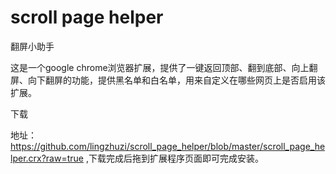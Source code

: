 scroll page helper
==================

翻屏小助手

这是一个google chrome浏览器扩展，提供了一键返回顶部、翻到底部、向上翻屏、向下翻屏的功能，提供黑名单和白名单，用来自定义在哪些网页上是否启用该扩展。

下载

地址：https://github.com/lingzhuzi/scroll_page_helper/blob/master/scroll_page_helper.crx?raw=true ,下载完成后拖到扩展程序页面即可完成安装。


